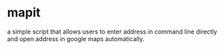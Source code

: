 # mapit
a simple script that allows users to enter address in command line directly and open address in google maps automatically. 
